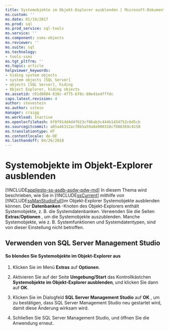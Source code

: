 ```yaml
---
title: Systemobjekte im Objekt-Explorer ausblenden | Microsoft-Dokumentation
ms.custom: ''
ms.date: 01/19/2017
ms.prod: sql
ms.prod_service: sql-tools
ms.service: ''
ms.component: ssms-objects
ms.reviewer: ''
ms.suite: sql
ms.technology:
- tools-ssms
ms.tgt_pltfrm: ''
ms.topic: article
helpviewer_keywords:
- hiding system objects
- system objects [SQL Server]
- objects [SQL Server], hiding
- Object Explorer, hiding objects
ms.assetid: c01d8804-838c-4f75-b78c-80e41e4fffdc
caps.latest.revision: 4
author: stevestein
ms.author: sstein
manager: craigg
ms.workload: Inactive
ms.openlocfilehash: 6f0f91dd4d4f623cf06ab3c444b1434752c6d5cb
ms.sourcegitcommit: a85a46312acf8b5a59a8a900310cf088369c4150
ms.translationtype: HT
ms.contentlocale: de-DE
ms.lasthandoff: 04/26/2018
---
```

# <a name="hide-system-objects-in-object-explorer"></a>Systemobjekte im Objekt-Explorer ausblenden
[!INCLUDE[appliesto-ss-asdb-asdw-pdw-md](../../includes/appliesto-ss-asdb-asdw-pdw-md.md)]
In diesem Thema wird beschrieben, wie Sie in [!INCLUDE[ssCurrent](../../includes/sscurrent_md.md)] mithilfe von [!INCLUDE[ssManStudioFull](../../includes/ssmanstudiofull_md.md)]im Objekt-Explorer Systemobjekte ausblenden können. Der **Datenbanken** -Knoten des Objekt-Explorers enthält Systemobjekte, z. B. die Systemdatenbanken. Verwenden Sie die Seiten **Extras**/**Optionen** , um die Systemobjekte auszublenden. Manche Systemobjekte, wie z. B. Systemfunktionen und Systemdatentypen, sind von dieser Einstellung nicht betroffen.  
  
## <a name="SSMSProcedure"></a>Verwenden von SQL Server Management Studio  
  
#### <a name="to-hide-system-objects-in-object-explorer"></a>So blenden Sie Systemobjekte im Objekt-Explorer aus  
  
1.  Klicken Sie im Menü **Extras** auf **Optionen**.  
  
2.  Aktivieren Sie auf der Seite **Umgebung/Start** das Kontrollkästchen **Systemobjekte im Objekt-Explorer ausblenden**, und klicken Sie dann auf **OK**.  
  
3.  Klicken Sie im Dialogfeld **SQL Server Management Studio** auf **OK** , um zu bestätigen, dass SQL Server Management Studio neu gestartet wird, damit diese Änderung wirksam wird.  
  
4.  Schließen Sie SQL Server Management Studio, und öffnen Sie die Anwendung erneut.  
  
